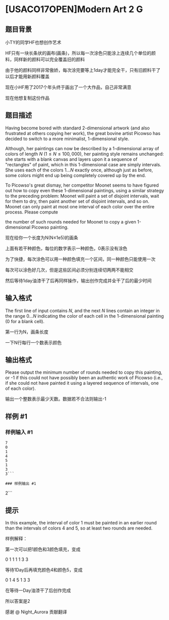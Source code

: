 # [USACO17OPEN]Modern Art 2 G

## 题目背景

小TY的同学HF也想创作艺术


HF只有一块长条状的画布(画条)，所以每一次涂色只能涂上连续几个单位的颜料，同样新的颜料可以完全覆盖旧的颜料


由于他的颜料同样非常傲娇，每次涂完要等上1day才能完全干，只有旧颜料干了以后才能用新颜料覆盖


现在小HF用了2017个年头终于画出了一个大作品，自己非常满意


现在他想复制这份作品


## 题目描述

Having become bored with standard 2-dimensional artwork (and also frustrated at others copying her work), the great bovine artist Picowso has decided to switch to a more minimalist, 1-dimensional style.


Although, her paintings can now be described by a 1-dimensional array of colors of length $N$ ($1 \leq N \leq 100,000$), her painting style remains unchanged: she starts with a blank canvas and layers upon it a sequence of "rectangles" of paint, which in this 1-dimensional case are simply intervals. She uses each of the colors $1 \ldots N$ exactly once, although just as before, some colors might end up being completely covered up by the end.


To Picowso's great dismay, her competitor Moonet seems to have figured out how to copy even these 1-dimensional paintings, using a similar strategy to the preceding problem: Moonet will paint a set of disjoint intervals, wait for them to dry, then paint another set of disjoint intervals, and so on. Moonet can only paint at most one interval of each color over the entire process. Please compute

the number of such rounds needed for Moonet to copy a given 1-dimensional Picowso painting.

现在给你一个长度为N(N≤1e5)的画条


上面有若干种颜色，每位的数字表示一种颜色，0表示没有涂色


为了快捷，每次涂色可以用一种颜色填充一个区间，同一种颜色只能使用一次


每次可以涂色好几次，但是这些区间必须分别连续切两两不能相交


然后等待1day油漆干了后再同样操作，输出创作完成并全干了后的最少时间


## 输入格式

The first line of input contains $N$, and the next $N$ lines contain an integer in the range $0 \ldots N$ indicating the color of each cell in the 1-dimensional painting (0 for a blank cell).

第一行为N，画条长度


一下N行每行一个数表示颜色


## 输出格式

Please output the minimum number of rounds needed to copy this painting, or -1 if this could not have possibly been an authentic work of Picowso (i.e., if she could not have painted it using a layered sequence of intervals, one of each color).

输出一个整数表示最少天数。数据若不合法则输出-1


## 样例 #1

### 样例输入 #1
```
7
0
1
4
5
1
3
3```

### 样例输出 #1

```
2```

## 提示

In this example, the interval of color 1 must be painted in an earlier round than the intervals of colors 4 and 5, so at least two rounds are needed.

样例解释：


第一次可以把1颜色和3颜色填充，变成


0 1 1 1 1 3 3


等待1Day后再填充颜色4和颜色5，变成


0 1 4 5 1 3 3


在等待一Day油漆干了后创作完成


所以答案是2


感谢 @ Night\_Aurora 贡献翻译


